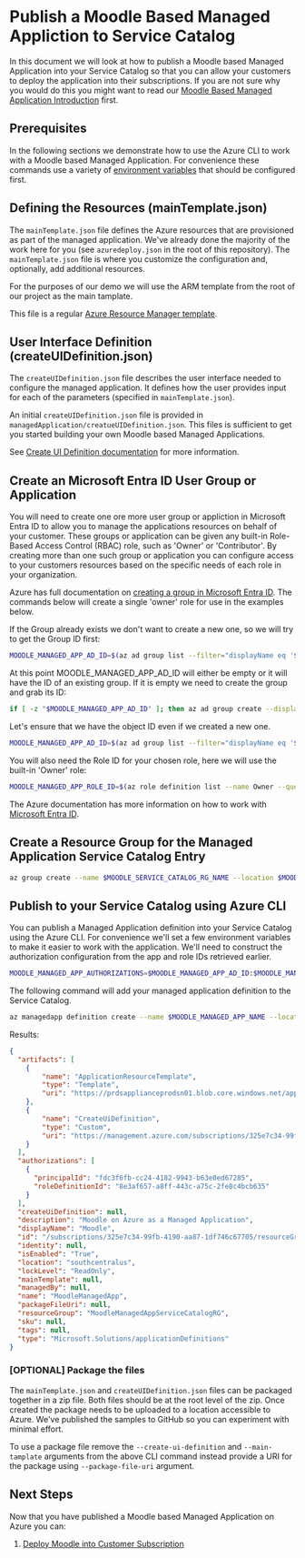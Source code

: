 # Publish a Moodle Based Managed Appliction to Service Catalog

In this document we will look at how to publish a Moodle based Managed
Application into your Service Catalog so that you can allow your
customers to deploy the application into their subscriptions. If you
are not sure why you would do this you might want to read our [Moodle
Based Managed Application Introduction](README.md) first.

## Prerequisites

In the following sections we demonstrate how to use the Azure CLI to
work with a Moodle based Managed Application. For convenience these
commands use a variety of [environment variables](Environment.md) that
should be configured first.

## Defining the Resources (mainTemplate.json)

The `mainTemplate.json` file defines the Azure resources that are
provisioned as part of the managed application. We've already done the
majority of the work here for you (see `azuredeploy.json` in the root
of this repository). The `mainTemplate.json` file is where you
customize the configuration and, optionally, add additional resources.

For the purposes of our demo we will use the ARM template from the
root of our project as the main tamplate.

This file is a regular [Azure Resource Manager template](https://docs.microsoft.com/en-us/azure/azure-resource-manager/resource-group-overview).

## User Interface Definition (createUIDefinition.json)

The `createUIDefinition.json` file describes the user interface needed
to configure the managed application. It defines how the user provides
input for each of the parameters (specified in `mainTemplate.json`).

An initial `createUIDefinition.json` file is provided in
`managedApplication/creatueUIDefinition.json`. This files is
sufficient to get you started building your own Moodle based Managed
Applications.

See [Create UI Definition
documentation](https://docs.microsoft.com/en-us/azure/managed-applications/create-uidefinition-overview) for more information.

## Create an Microsoft Entra ID User Group or Application

You will need to create one ore more user group or appliction in
Microsoft Entra ID to allow you to manage the applications resources on
behalf of your customer. These groups or application can be given any
built-in Role-Based Access Control (RBAC) role, such as 'Owner' or
'Contributor'. By creating more than one such group or application you
can configure access to your customers resources based on the specific
needs of each role in your organization.

Azure has full documentation on [creating a group in Microsoft Entra ID](https://learn.microsoft.com/en-us/entra/fundamentals/how-to-manage-groups). The commands below will create a single 'owner' role for
use in the examples below.

If the Group already exists we don't want to create a new one, so we
will try to get the Group ID first:

``` bash
MOODLE_MANAGED_APP_AD_ID=$(az ad group list --filter="displayName eq '$MOODLE_MANAGED_APP_OWNER_GROUP_NAME'" --query [0].objectId --output tsv)
```

At this point MOODLE_MANAGED_APP_AD_ID will either be empty or it will have the ID of an existing group. If it is empty we need to create the group and grab its ID:

``` bash
if [ -z "$MOODLE_MANAGED_APP_AD_ID" ]; then az ad group create --display-name $MOODLE_MANAGED_APP_OWNER_GROUP_NAME --mail-nickname=$MOODLE_MANAGED_APP_OWNER_NICKNAME; fi
```

Let's ensure that we have the object ID even if we created a new one.

``` bash
MOODLE_MANAGED_APP_AD_ID=$(az ad group list --filter="displayName eq '$MOODLE_MANAGED_APP_OWNER_GROUP_NAME'" --query [0].objectId --output tsv)
```

You will also need the Role ID for your chosen role, here we will use
the built-in 'Owner' role:

``` bash
MOODLE_MANAGED_APP_ROLE_ID=$(az role definition list --name Owner --query [].name --output tsv)
```

The Azure documentation has more information on how to work with [Microsoft Entra ID](https://learn.microsoft.com/en-us/azure/role-based-access-control/).

## Create a Resource Group for the Managed Application Service Catalog Entry

``` bash
az group create --name $MOODLE_SERVICE_CATALOG_RG_NAME --location $MOODLE_SERVICE_CATALOG_LOCATION
```

## Publish to your Service Catalog using Azure CLI

You can publish a Managed Application definition into your Service Catalog using
the Azure CLI. For convenience we'll set a few environment variables
to make it easier to work with the application. We'll need to construct
the authorization configuration from the app and role IDs retrieved
earlier.

``` bash
MOODLE_MANAGED_APP_AUTHORIZATIONS=$MOODLE_MANAGED_APP_AD_ID:$MOODLE_MANAGED_APP_ROLE_ID
```

The following command will add your managed application definition to the Service Catalog.

``` bash
az managedapp definition create --name $MOODLE_MANAGED_APP_NAME --location $MOODLE_SERVICE_CATALOG_LOCATION --resource-group $MOODLE_SERVICE_CATALOG_RG_NAME --lock-level $MOODLE_MANAGED_APP_LOCK_LEVEL --display-name $MOODLE_MANAGED_APP_DISPLAY_NAME --description "$MOODLE_MANAGED_APP_DESCRIPTION" --authorizations="$MOODLE_MANAGED_APP_AUTHORIZATIONS" --main-template=@../azuredeploy.json --create-ui-definition=@createUIDefinition.json
```

Results:

``` json
{
  "artifacts": [
    {
        "name": "ApplicationResourceTemplate",
        "type": "Template",
        "uri": "https://prdsapplianceprodsn01.blob.core.windows.net/applicationdefinitions/84205_325E7C3499FB4190AA871DF746C67705_8D748DA35A5166F6BF319C41398E89D9953014D8/applicationResourceTemplate.json?sv=2014-02-14&sr=b&sig=PyYyl6dzf0vVyrde2yJZ73h6h9fqbXHwMJuXf0lGFr8%3D&se=2118-03-15T21:33:33Z&sp=r"
    },
    {
        "name": "CreateUiDefinition",
        "type": "Custom",
        "uri": "https://management.azure.com/subscriptions/325e7c34-99fb-4190-aa87-1df746c67705/resourceGroups/MoodleManagedAppServiceCatalogRG/providers/Microsoft.Solutions/applicationDefinitions/MoodleManagedApp/applicationArtifacts/CreateUiDefinition?api-version=2017-09-01"
    }
  ],
  "authorizations": [
    {
      "principalId": "fdc3f6fb-cc24-4182-9943-b63e0ed67285",
      "roleDefinitionId": "8e3af657-a8ff-443c-a75c-2fe8c4bcb635"
    }
  ],
  "createUiDefinition": null,
  "description": "Moodle on Azure as a Managed Application",
  "displayName": "Moodle",
  "id": "/subscriptions/325e7c34-99fb-4190-aa87-1df746c67705/resourceGroups/MoodleManagedAppServiceCatalogRG/providers/Microsoft.Solutions/applicationDefinitions/MoodleManagedApp",
  "identity": null,
  "isEnabled": "True",
  "location": "southcentralus",
  "lockLevel": "ReadOnly",
  "mainTemplate": null,
  "managedBy": null,
  "name": "MoodleManagedApp",
  "packageFileUri": null,
  "resourceGroup": "MoodleManagedAppServiceCatalogRG",
  "sku": null,
  "tags": null,
  "type": "Microsoft.Solutions/applicationDefinitions"
}
```

### [OPTIONAL] Package the files

The `mainTemplate.json` and `createUIDefinition.json` files can be
packaged together in a zip file. Both files should be at the root level
of the zip. Once created the package needs to be uploaded to a location accessible
to Azure. We've published the samples to GitHub so you can experiment
with minimal effort.

To use a package file remove the `--create-ui-definition` and
`--main-tamplate` arguments from the above CLI command instead provide
a URI for the package using `--package-file-uri` argument.

## Next Steps

Now that you have published a Moodle based Managed Application on Azure you can:

  1. [Deploy Moodle into Customer Subscription](DeployMoodleManagedApp.md)
